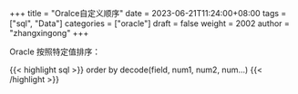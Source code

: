 +++
title = "Oralce自定义顺序"
date = 2023-06-21T11:24:00+08:00
tags = ["sql", "Data"]
categories = ["oracle"]
draft = false
weight = 2002
author = "zhangxingong"
+++

Oracle 按照特定值排序：

{{< highlight sql >}}
order by decode(field, num1, num2, num...)
{{< /highlight >}}
